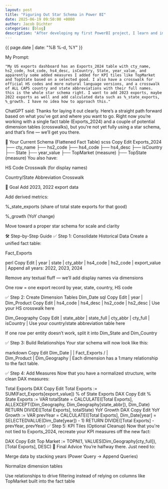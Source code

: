 ```yaml
---
layout: post
title: "Figuring Out Star Schema in Power BI"
date: 2025-06-19 09:50:00 +0000
author: Jacob Dichter
categories: [blog]
description: "After developing my first PowerBI project, I learn and implement preferred practices in semantic modeling and the star schema approach to dashboard development."
---
```

<span class="date" style="padding-top: 0px; margin-top: 0px;">{{ page.date | date: "%B %-d, %Y" }}</span>


My Prompt:
```
"My US exports dashboard has an Exports_2024 table with cty_name, hs2_code, hs4_code, hs4_desc, isCountry, State, year_value, and apparently some added measures I added for KPI tiles like TopMarket and TopState based on a selected good. I also have a crosswalk for official HS codes and more natural language versions, and a crosswalk of ALL CAPS country and state abbreviations with their full names. this is the whole star schema right. I want to add 2023 exports, maybe 2022 exports as well and add calculated data such as %_state_exports, %_growth. I have no idea how to approach this."
```

ChatGPT said:
Thanks for laying it out clearly. Here’s a straight path forward based on what you’ve got and where you want to go. Right now you’re working with a single fact table (Exports_2024) and a couple of potential dimension tables (crosswalks), but you're not yet fully using a star schema, and that’s fine — we’ll get you there.

🔧 Your Current Schema (Flattened Fact Table)
scss
Copy
Edit
Exports_2024
├── cty_name
├── hs2_code
├── hs4_code
├── hs4_desc
├── isCountry
├── State
├── year_value
├── TopMarket (measure)
├── TopState (measure)
You also have:

HS Code Crosswalk (for display names)

Country/State Abbreviation Crosswalk

🧭 Goal
Add 2023, 2022 export data

Add derived metrics:

%_state_exports (share of total state exports for that good)

%_growth (YoY change)

Move toward a proper star schema for scale and clarity

🛠 Step-by-Step Guide
✅ Step 1: Consolidate Historical Data
Create a unified fact table:

Fact_Exports

perl
Copy
Edit
| year | state | cty_abbr | hs4_code | hs2_code | export_value |
Append all years: 2022, 2023, 2024

Remove any textual fluff — we’ll add display names via dimensions

One row = one export record by year, state, country, HS code

✅ Step 2: Create Dimension Tables
Dim_Date
sql
Copy
Edit
| year |
Dim_Product
Copy
Edit
| hs4_code | hs4_desc | hs2_code | hs2_desc |
Use your HS crosswalk here

Dim_Geography
Copy
Edit
| state_abbr | state_full | cty_abbr | cty_full | isCountry |
Use your country/state abbreviation table here

If one row per entity doesn’t work, split it into Dim_State and Dim_Country

✅ Step 3: Build Relationships
Your star schema will now look like this:

markdown
Copy
Edit
        Dim_Date
           |
           |
       Fact_Exports
       /     |     \
Dim_Product  |   Dim_Geography
             |
Each dimension has a 1:many relationship to the fact table.

✅ Step 4: Add Measures
Now that you have a normalized structure, write clean DAX measures:

Total Exports
DAX
Copy
Edit
Total Exports := SUM(Fact_Exports[export_value])
% of State Exports
DAX
Copy
Edit
% State Exports :=
VAR totalState = CALCULATE([Total Exports], ALLEXCEPT(Dim_Geography, Dim_Geography[state_abbr]), Dim_Date)
RETURN DIVIDE([Total Exports], totalState)
YoY Growth
DAX
Copy
Edit
YoY Growth :=
VAR prevYear = CALCULATE([Total Exports], Dim_Date[year] = SELECTEDVALUE(Dim_Date[year]) - 1)
RETURN DIVIDE([Total Exports] - prevYear, prevYear)
✅ Step 5: KPI Tiles (Optional Cleanup)
Now that you're not tied to Exports_2024, recreate your KPI measures off the new fact:

DAX
Copy
Edit
Top Market :=
TOPN(1, VALUES(Dim_Geography[cty_full]), [Total Exports], DESC)
🧠 Final Advice
You’re halfway there. Just need to:

Merge data by stacking years (Power Query → Append Queries)

Normalize dimension tables

Use relationships to drive filtering instead of relying on columns like TopMarket built into the fact table

